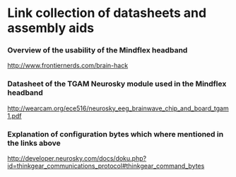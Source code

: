 # Link collection of datasheets and assembly aids

### Overview of the usability of the Mindflex headband
http://www.frontiernerds.com/brain-hack

### Datasheet of the TGAM Neurosky module used in the Mindflex headband
http://wearcam.org/ece516/neurosky_eeg_brainwave_chip_and_board_tgam1.pdf

### Explanation of configuration bytes which where mentioned in the links above
http://developer.neurosky.com/docs/doku.php?id=thinkgear_communications_protocol#thinkgear_command_bytes


